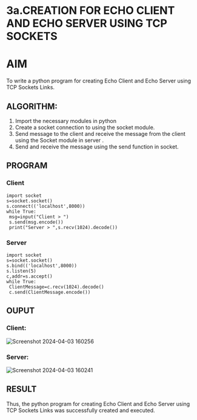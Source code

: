 # 3a.CREATION FOR ECHO CLIENT AND ECHO SERVER USING TCP SOCKETS
# AIM
To write a python program for creating Echo Client and Echo Server using TCP
Sockets Links.
## ALGORITHM:
1. Import the necessary modules in python
2. Create a socket connection to using the socket module.
3. Send message to the client and receive the message from the client using the Socket module in
 server .
4. Send and receive the message using the send function in socket.
## PROGRAM
### Client
```
import socket
s=socket.socket()
s.connect(('localhost',8000))
while True:
 msg=input("Client > ")
 s.send(msg.encode())
 print("Server > ",s.recv(1024).decode())
```
### Server
```
import socket
s=socket.socket()
s.bind(('localhost',8000))
s.listen(5)
c,addr=s.accept()
while True:
 ClientMessage=c.recv(1024).decode()
 c.send(ClientMessage.encode())
```
## OUPUT
### Client:
![Screenshot 2024-04-03 160256](https://github.com/POZHILANVD/3a.Sockets_Creation_for_Echo_Client_and_Echo_Server/assets/144870498/28962c81-80c6-4593-97bd-06d4c552a507)

### Server:
![Screenshot 2024-04-03 160241](https://github.com/POZHILANVD/3a.Sockets_Creation_for_Echo_Client_and_Echo_Server/assets/144870498/6e6d2971-aa3d-4bf5-ae4f-94fadcf02207)


## RESULT
Thus, the python program for creating Echo Client and Echo Server using TCP Sockets Links 
was successfully created and executed.

